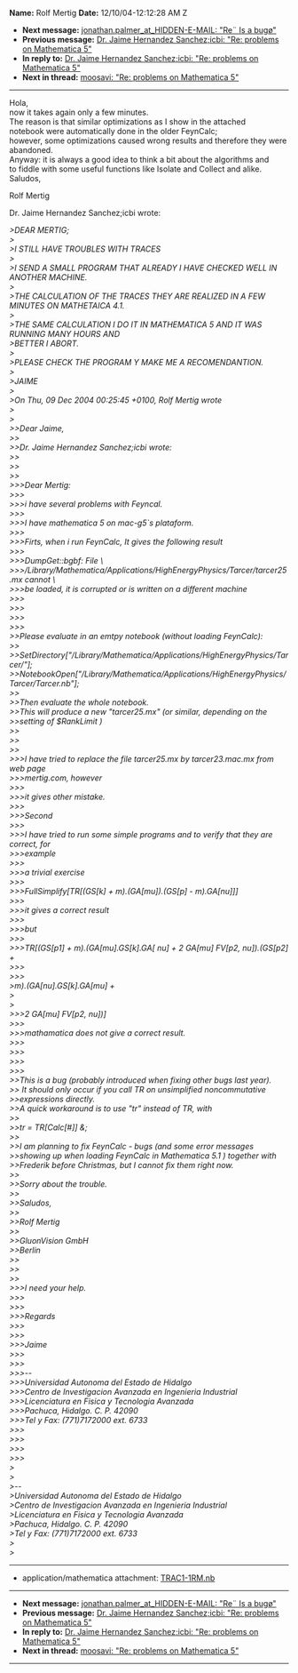 **Name:** Rolf Mertig
**Date:** 12/10/04-12:12:28 AM Z

  - **Next message:** [jonathan.palmer_at_HIDDEN-E-MAIL: "Re¨ Is a
    bugø"](0250.html)
  - **Previous message:** [Dr. Jaime Hernandez Sanchez;icbi: "Re:
    problems on Mathematica 5"](0248.html)
  - **In reply to:** [Dr. Jaime Hernandez Sanchez;icbi: "Re: problems on
    Mathematica 5"](0248.html)
  - **Next in thread:** [moosavi: "Re: problems on Mathematica
    5"](0516.html)

-----

Hola,  
now it takes again only a few minutes.  
The reason is that similar optimizations as I show in the attached  
notebook were automatically done in the older FeynCalc;  
however, some optimizations caused wrong results and therefore they
were  
abandoned.  
Anyway: it is always a good idea to think a bit about the algorithms
and  
to fiddle with some useful functions like Isolate and Collect and
alike.  
Saludos,  

Rolf Mertig  

Dr. Jaime Hernandez Sanchez;icbi wrote:  

*\>DEAR MERTIG;*  
*\>*  
*\>I STILL HAVE TROUBLES WITH TRACES*  
*\>*  
*\>I SEND A SMALL PROGRAM THAT ALREADY I HAVE CHECKED WELL IN ANOTHER
MACHINE.*  
*\>*  
*\>THE CALCULATION OF THE TRACES THEY ARE REALIZED IN A FEW MINUTES ON
MATHETAICA 4.1.*  
*\>*  
*\>THE SAME CALCULATION I DO IT IN MATHEMATICA 5 AND IT WAS RUNNING MANY
HOURS AND*  
*\>BETTER I ABORT.*  
*\>*  
*\>PLEASE CHECK THE PROGRAM Y MAKE ME A RECOMENDANTION.*  
*\>*  
*\>JAIME*  
*\>*  
*\>On Thu, 09 Dec 2004 00:25:45 +0100, Rolf Mertig wrote*  
*\>*  
*\>*  
*\>\>Dear Jaime,*  
*\>\>*  
*\>\>Dr. Jaime Hernandez Sanchez;icbi wrote:*  
*\>\>*  
*\>\>*  
*\>\>*  
*\>\>\>Dear Mertig:*  
*\>\>\>*  
*\>\>\>i have several problems with Feyncal.*  
*\>\>\>*  
*\>\>\>I have mathematica 5 on mac-g5\`s plataform.*  
*\>\>\>*  
*\>\>\>Firts, when i run FeynCalc, It gives the following result*  
*\>\>\>*  
*\>\>\>DumpGet::bgbf: File \\*  
*\>\>\>/Library/Mathematica/Applications/HighEnergyPhysics/Tarcer/tarcer25.mx
cannot \\*  
*\>\>\>be loaded, it is corrupted or is written on a different
machine*  
*\>\>\>*  
*\>\>\>*  
*\>\>\>*  
*\>\>\>*  
*\>\>Please evaluate in an emtpy notebook (without loading FeynCalc):*  
*\>\>*  
*\>\>SetDirectory["/Library/Mathematica/Applications/HighEnergyPhysics/Tarcer/"];*  
*\>\>NotebookOpen["/Library/Mathematica/Applications/HighEnergyPhysics/Tarcer/Tarcer.nb"];*  
*\>\>*  
*\>\>Then evaluate the whole notebook.*  
*\>\>This will produce a new "tarcer25.mx" (or similar, depending on
the*  
*\>\>setting of $RankLimit )*  
*\>\>*  
*\>\>*  
*\>\>*  
*\>\>\>I have tried to replace the file tarcer25.mx by tarcer23.mac.mx
from web page*  
*\>\>\>mertig.com, however*  
*\>\>\>*  
*\>\>\>it gives other mistake.*  
*\>\>\>*  
*\>\>\>Second*  
*\>\>\>*  
*\>\>\>I have tried to run some simple programs and to verify that they
are correct, for*  
*\>\>\>example*  
*\>\>\>*  
*\>\>\>a trivial exercise*  
*\>\>\>*  
*\>\>\>FullSimplify[TR[(GS[k] +
m).(GA[mu]).(GS[p] - m).GA[nu]]]*  
*\>\>\>*  
*\>\>\>it gives a correct result*  
*\>\>\>*  
*\>\>\>but*  
*\>\>\>*  
*\>\>\>TR[(GS[p1] + m).(GA[mu].GS[k].GA[
nu] + 2 GA[mu] FV[p2, nu]).(GS[p2] +*  
*\>\>\>*  
*\>\>\>*  
*\>m).(GA[nu].GS[k].GA[mu] +*  
*\>*  
*\>*  
*\>\>\>2 GA[mu] FV[p2, nu])]*  
*\>\>\>*  
*\>\>\>mathamatica does not give a correct result.*  
*\>\>\>*  
*\>\>\>*  
*\>\>\>*  
*\>\>\>*  
*\>\>This is a bug (probably introduced when fixing other bugs last
year).*  
*\>\> It should only occur if you call TR on unsimplified
noncommutative*  
*\>\>expressions directly.*  
*\>\>A quick workaround is to use "tr" instead of TR, with*  
*\>\>*  
*\>\>tr = TR[Calc[\#]] &;*  
*\>\>*  
*\>\>I am planning to fix FeynCalc - bugs (and some error messages*  
*\>\>showing up when loading FeynCalc in Mathematica 5.1 ) together
with*  
*\>\>Frederik before Christmas, but I cannot fix them right now.*  
*\>\>*  
*\>\>Sorry about the trouble.*  
*\>\>*  
*\>\>Saludos,*  
*\>\>*  
*\>\>Rolf Mertig*  
*\>\>*  
*\>\>GluonVision GmbH*  
*\>\>Berlin*  
*\>\>*  
*\>\>*  
*\>\>*  
*\>\>\>I need your help.*  
*\>\>\>*  
*\>\>\>*  
*\>\>\>Regards*  
*\>\>\>*  
*\>\>\>*  
*\>\>\>Jaime*  
*\>\>\>*  
*\>\>\>*  
*\>\>\>--*  
*\>\>\>Universidad Autonoma del Estado de Hidalgo*  
*\>\>\>Centro de Investigacion Avanzada en Ingenieria Industrial*  
*\>\>\>Licenciatura en Fisica y Tecnologia Avanzada*  
*\>\>\>Pachuca, Hidalgo. C. P. 42090*  
*\>\>\>Tel y Fax: (771)7172000 ext. 6733*  
*\>\>\>*  
*\>\>\>*  
*\>\>\>*  
*\>\>\>*  
*\>*  
*\>*  
*\>--*  
*\>Universidad Autonoma del Estado de Hidalgo*  
*\>Centro de Investigacion Avanzada en Ingenieria Industrial*  
*\>Licenciatura en Fisica y Tecnologia Avanzada*  
*\>Pachuca, Hidalgo. C. P. 42090*  
*\>Tel y Fax: (771)7172000 ext. 6733*  
*\>*  
*\>*  

-----

  - application/mathematica attachment:
    [TRAC1-1RM.nb](att-0249/01-TRAC1-1RM.nb)

-----

  - **Next message:** [jonathan.palmer_at_HIDDEN-E-MAIL: "Re¨ Is a
    bugø"](0250.html)
  - **Previous message:** [Dr. Jaime Hernandez Sanchez;icbi: "Re:
    problems on Mathematica 5"](0248.html)
  - **In reply to:** [Dr. Jaime Hernandez Sanchez;icbi: "Re: problems on
    Mathematica 5"](0248.html)
  - **Next in thread:** [moosavi: "Re: problems on Mathematica
    5"](0516.html)

-----

